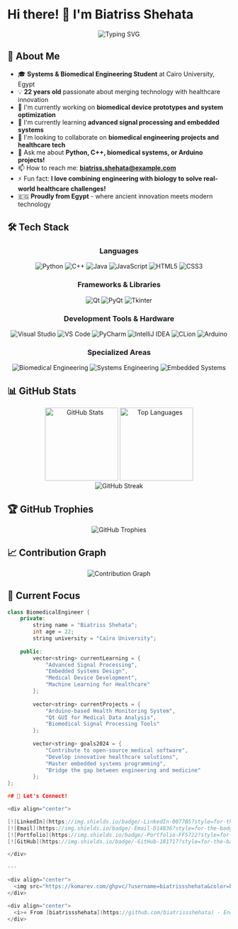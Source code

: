 # Hi there! 👋 I'm Biatriss Shehata

<div align="center">
  <img src="https://readme-typing-svg.herokuapp.com?font=Fira+Code&size=30&duration=3000&pause=1000&color=00D9FF&center=true&vCenter=true&width=700&height=100&lines=Welcome+to+my+GitHub!;Systems+%26+Biomedical+Engineer;Cairo+University+Student;Bridging+Tech+%26+Healthcare;Always+innovating!" alt="Typing SVG" />
</div>

## 🚀 About Me

- 🎓 **Systems & Biomedical Engineering Student** at Cairo University, Egypt
- 💡 **22 years old** passionate about merging technology with healthcare innovation
- 🔭 I'm currently working on **biomedical device prototypes and system optimization**
- 🌱 I'm currently learning **advanced signal processing and embedded systems**
- 👯 I'm looking to collaborate on **biomedical engineering projects and healthcare tech**
- 💬 Ask me about **Python, C++, biomedical systems, or Arduino projects!**
- 📫 How to reach me: **biatriss.shehata@example.com**
- ⚡ Fun fact: **I love combining engineering with biology to solve real-world healthcare challenges!**
- 🇪🇬 **Proudly from Egypt** - where ancient innovation meets modern technology

## 🛠️ Tech Stack

<div align="center">

### Languages
![Python](https://img.shields.io/badge/-Python-3776AB?style=for-the-badge&logo=python&logoColor=white)
![C++](https://img.shields.io/badge/-C++-00599C?style=for-the-badge&logo=c%2B%2B&logoColor=white)
![Java](https://img.shields.io/badge/-Java-ED8B00?style=for-the-badge&logo=openjdk&logoColor=white)
![JavaScript](https://img.shields.io/badge/-JavaScript-F7DF1E?style=for-the-badge&logo=javascript&logoColor=black)
![HTML5](https://img.shields.io/badge/-HTML5-E34F26?style=for-the-badge&logo=html5&logoColor=white)
![CSS3](https://img.shields.io/badge/-CSS3-1572B6?style=for-the-badge&logo=css3&logoColor=white)

### Frameworks & Libraries
![Qt](https://img.shields.io/badge/-Qt-41CD52?style=for-the-badge&logo=qt&logoColor=white)
![PyQt](https://img.shields.io/badge/-PyQt-41CD52?style=for-the-badge&logo=qt&logoColor=white)
![Tkinter](https://img.shields.io/badge/-Tkinter-306998?style=for-the-badge&logo=python&logoColor=white)

### Development Tools & Hardware
![Visual Studio](https://img.shields.io/badge/-Visual_Studio-5C2D91?style=for-the-badge&logo=visual-studio&logoColor=white)
![VS Code](https://img.shields.io/badge/-VS_Code-007ACC?style=for-the-badge&logo=visual-studio-code&logoColor=white)
![PyCharm](https://img.shields.io/badge/-PyCharm-000000?style=for-the-badge&logo=pycharm&logoColor=white)
![IntelliJ IDEA](https://img.shields.io/badge/-IntelliJ_IDEA-000000?style=for-the-badge&logo=intellij-idea&logoColor=white)
![CLion](https://img.shields.io/badge/-CLion-000000?style=for-the-badge&logo=clion&logoColor=white)
![Arduino](https://img.shields.io/badge/-Arduino-00979D?style=for-the-badge&logo=arduino&logoColor=white)

### Specialized Areas
![Biomedical Engineering](https://img.shields.io/badge/-Biomedical_Engineering-FF6B6B?style=for-the-badge&logo=dna&logoColor=white)
![Systems Engineering](https://img.shields.io/badge/-Systems_Engineering-4ECDC4?style=for-the-badge&logo=settings&logoColor=white)
![Embedded Systems](https://img.shields.io/badge/-Embedded_Systems-45B7D1?style=for-the-badge&logo=microchip&logoColor=white)

</div>

## 📊 GitHub Stats

<div align="center">
  <img src="https://github-readme-stats.vercel.app/api?username=biatrissshehata&show_icons=true&theme=tokyonight&hide_border=true&count_private=true" alt="GitHub Stats" height="165"/>
  <img src="https://github-readme-stats.vercel.app/api/top-langs/?username=biatrissshehata&layout=compact&theme=tokyonight&hide_border=true" alt="Top Languages" height="165"/>
</div>

<div align="center">
  <img src="https://github-readme-streak-stats.herokuapp.com/?user=biatrissshehata&theme=tokyonight&hide_border=true" alt="GitHub Streak" />
</div>

## 🏆 GitHub Trophies
<div align="center">
  <img src="https://github-profile-trophy.vercel.app/?username=biatrissshehata&theme=tokyonight&no-frame=true&no-bg=true&row=1&column=7" alt="GitHub Trophies"/>
</div>

## 📈 Contribution Graph
<div align="center">
  <img src="https://github-readme-activity-graph.vercel.app/graph?username=biatrissshehata&theme=tokyo-night&hide_border=true&area=true" alt="Contribution Graph"/>
</div>

## 🎯 Current Focus

```cpp
class BiomedicalEngineer {
    private:
        string name = "Biatriss Shehata";
        int age = 22;
        string university = "Cairo University";
        
    public:
        vector<string> currentLearning = {
            "Advanced Signal Processing", 
            "Embedded Systems Design",
            "Medical Device Development",
            "Machine Learning for Healthcare"
        };
        
        vector<string> currentProjects = {
            "Arduino-based Health Monitoring System",
            "Qt GUI for Medical Data Analysis",
            "Biomedical Signal Processing Tools"
        };
        
        vector<string> goals2024 = {
            "Contribute to open-source medical software",
            "Develop innovative healthcare solutions",
            "Master embedded systems programming",
            "Bridge the gap between engineering and medicine"
        };
};

## 🤝 Let's Connect!

<div align="center">

[![LinkedIn](https://img.shields.io/badge/-LinkedIn-0077B5?style=for-the-badge&logo=linkedin&logoColor=white)](https://linkedin.com/in/biatriss-shehata)
[![Email](https://img.shields.io/badge/-Email-D14836?style=for-the-badge&logo=gmail&logoColor=white)](mailto:biatriss.shehata@gmail.com)
[![Portfolio](https://img.shields.io/badge/-Portfolio-FF5722?style=for-the-badge&logo=google-chrome&logoColor=white)](https://biatriss-portfolio.com)
[![GitHub](https://img.shields.io/badge/-GitHub-181717?style=for-the-badge&logo=github&logoColor=white)](https://github.com/biatrissshehata)

</div>

---

<div align="center">
  <img src="https://komarev.com/ghpvc/?username=biatrissshehata&color=blueviolet&style=for-the-badge&label=Profile+Views" alt="Profile Views"/>
</div>

<div align="center">
  <i>⭐️ From [biatrissshehata](https://github.com/biatrissshehata) - Engineering the future of healthcare 🏥💻</i>
</div>
